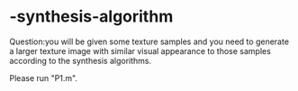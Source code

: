 # -synthesis-algorithm
Question:you will be given some texture samples and you need to generate a larger texture image with similar visual appearance to those samples according to the synthesis algorithms.

Please run "P1.m".
